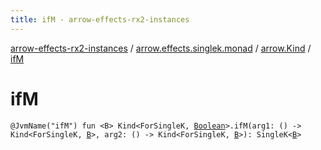 ```yaml
---
title: ifM - arrow-effects-rx2-instances
---
```


[arrow-effects-rx2-instances](../../index.html) / [arrow.effects.singlek.monad](../index.html) / [arrow.Kind](index.html) / [ifM](./if-m.html)

# ifM

`@JvmName("ifM") fun <B> Kind<ForSingleK, `[`Boolean`](https://kotlinlang.org/api/latest/jvm/stdlib/kotlin/-boolean/index.html)`>.ifM(arg1: () -> Kind<ForSingleK, `[`B`](if-m.html#B)`>, arg2: () -> Kind<ForSingleK, `[`B`](if-m.html#B)`>): SingleK<`[`B`](if-m.html#B)`>`